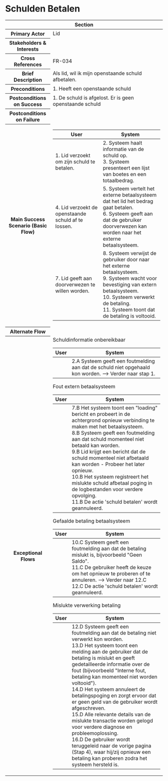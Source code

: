 # Schulden Betalen
<table> 
    <thead>
        <tr>
            <th scope="col" colspan="2">Section</th>
        </tr>
    </thead>
    <tbody>
        <tr>
            <th scope="row">Primary Actor</th>
            <td>Lid</td>
        </tr>
        <tr>
            <th scope="row">Stakeholders & Interests</th>
            <td></td>
        </tr>
        <tr>
            <th scope="row">Cross References</th>
            <td>FR-034</td>
        </tr>
        <tr>
            <th scope="row">Brief Description</th>
            <td>Als lid, wil ik mijn openstaande schuld afbetalen.</td>
        </tr>
        <tr>
            <th scope="row">Preconditions</th>
            <td>1. Heeft een openstaande schuld</td>
        </tr>
        <tr>
            <th scope="row">Postconditions on Success</th>
            <td>1. De schuld is afgelost. Er is geen openstaande schuld<br></td>
        </tr>
        <tr>
            <th scope="row">Postconditions on Failure</th>
            <td></td>
        </tr>
        <tr>
            <th scope="row">Main Success Scenario (Basic Flow)</th>
            <td>
                <table>
                    <thead>
                        <tr>
                            <th scope="col">User</th>
                            <th scope="col">System</th>
                        </tr>
                    </thead>
                    <tbody>
                        <tr>
                            <td>1. Lid verzoekt om zijn schuld te betalen.</td>
                            <td>
                                2. Systeem haalt informatie van de schuld op.<br>
                                3. Systeem presenteert een lijst van boetes en een totaalbedrag.<br>
                            </td>
                        </tr>
                        <tr>
                            <td>
                                4. Lid verzoekt de openstaande schuld af te lossen.<br>
                            </td>
                            <td>
                                5. Systeem vertelt het externe betaalsysteem dat het lid het bedrag gaat betalen.<br>
                                6. Systeem geeft aan dat de gebruiker doorverwezen kan worden naar het externe betaalsysteem.
                            </td>
                        </tr>
                        <tr>
                            <td>
                                7. Lid geeft aan doorverwezen te willen worden.
                            </td>
                            <td>
                                8. Systeem verwijst de gebruiker door naar het externe betaalsysteem.<br> 
                                9. Systeem wacht voor bevestiging van extern betaalsysteem.<br>
                                10. Systeem verwerkt de betaling.<br>
                                11. Systeem toont dat de betaling is voltooid.
                            </td>
                        </tr>
                    </tbody>
                </table>
            </td>
        </tr>
        <tr>
            <th scope="row">Alternate Flow</th>
            <td></td>
        </tr>
        <tr>
            <th scope="row">Exceptional Flows</th>
            <td>
                <div>Schuldinformatie onbereikbaar</div>
                <table>
                    <thead>
                        <tr>
                            <th scope="col">User</th>
                            <th scope="col">System</th>
                        </tr>
                    </thead>
                    <tbody> 
                        <tr>
                            <td></td>
                            <td>
                                2.A Systeem geeft een foutmelding aan dat de schuld niet opgehaald kon worden. --> Verder naar stap 1.<br>
                            </td>
                        </tr>
                    </tbody>
                </table>
                <div>Fout extern betaalsysteem</div>            
                <table>
                    <thead>
                        <tr>
                            <th scope="col">User</th>
                            <th scope="col">System</th>
                        </tr>
                    </thead>
                    <tbody> 
                        <tr>
                            <td></td>
                            <td>
                                7.B Het systeem toont een "loading" bericht en probeert in de achtergrond opnieuw verbinding te maken met het betaalsysteem.<br>
                                8.B Systeem geeft een foutmelding aan dat schuld momenteel niet betaald kan worden. <br>                               
                                9.B Lid krijgt een bericht dat de schuld momenteel niet afbetaald kan worden - Probeer het later opnieuw. <br>
                                10.B  Het systeem registreert het mislukte schuld afbetaal poging in de logbestanden voor verdere opvolging.<br>
                                11.B De actie 'schuld betalen' wordt geannuleerd.<br>
                        </tr>
                    </tbody>
                </table>
                <div>Gefaalde betaling betaalsysteem</div>
                <table>
                    <thead>
                        <tr>
                            <th scope="col">User</th>
                            <th scope="col">System</th>
                        </tr>
                    </thead>
                    <tbody> 
                        <tr>
                            <td></td>
                            <td>
                                10.C Systeem geeft een foutmelding aan dat de betaling mislukt is, bijvoorbeeld "Geen Saldo".  <br>
                                11.C De gebruiker heeft de keuze om het opnieuw te proberen of te annuleren. --> Verder naar 12.C <br>
                                12.C De actie 'schuld betalen' wordt geannuleerd.<br>
                            </td>
                        </tr>
                    </tbody>
                </table>
                <div>Mislukte verwerking betaling</div>
                <table>
                    <thead>
                        <tr>
                            <th scope="col">User</th>
                            <th scope="col">System</th>
                        </tr>
                    </thead>
                    <tbody> 
                        <tr>
                            <td></td>
                            <td>
                                12.D Systeem geeft een foutmelding aan dat de betaling niet verwerkt kon worden. <br>
                                13.D Het systeem toont een melding aan de gebruiker dat de betaling is mislukt en geeft gedetailleerde informatie over de fout (bijvoorbeeld "Interne fout, betaling kan momenteel niet worden voltooid").<br>
                                14.D Het systeem annuleert de betalingspoging en zorgt ervoor dat er geen geld van de gebruiker wordt afgeschreven.<br>
                                15.D Alle relevante details van de mislukte transactie worden gelogd voor verdere diagnose en probleemoplossing.<br>
                                16.D  De gebruiker wordt teruggeleid naar de vorige pagina (Stap 4), waar hij/zij opnieuw een betaling kan proberen zodra het systeem hersteld is.
                            </td>
                        </tr>
                    </tbody>
                </table> 
            </td>
        </tr>
    </tbody>
</table>
